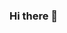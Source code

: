 ### Hi there 👋

<!--
**eduardolomb/eduardolomb** is a ✨ _special_ ✨ repository because its `README.md` (this file) appears on your GitHub profile.
[![Eduardo Lombardi github stats](https://github-readme-stats.vercel.app/api?username=eduardolomb?theme=chartreuse-dark&layout=compact)](https://github.com/eduardolomb/github-readme-stats)

Here are some ideas to get you started:

- 🔭 I’m currently working on ...
- 🌱 I’m currently learning ...
- 👯 I’m looking to collaborate on ...
- 🤔 I’m looking for help with ...
- 💬 Ask me about ...
- 📫 How to reach me: ...
- 😄 Pronouns: ...
- ⚡ Fun fact: ...
-->

